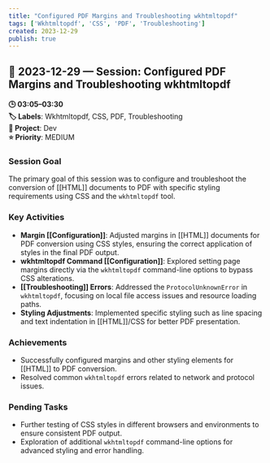 ```yaml
---
title: "Configured PDF Margins and Troubleshooting wkhtmltopdf"
tags: ['Wkhtmltopdf', 'CSS', 'PDF', 'Troubleshooting']
created: 2023-12-29
publish: true
---
```


## 📅 2023-12-29 — Session: Configured PDF Margins and Troubleshooting wkhtmltopdf

**🕒 03:05–03:30**  
**🏷️ Labels**: Wkhtmltopdf, CSS, PDF, Troubleshooting  
**📂 Project**: Dev  
**⭐ Priority**: MEDIUM  


### Session Goal
The primary goal of this session was to configure and troubleshoot the conversion of [[HTML]] documents to PDF with specific styling requirements using CSS and the `wkhtmltopdf` tool.

### Key Activities
- **Margin [[Configuration]]**: Adjusted margins in [[HTML]] documents for PDF conversion using CSS styles, ensuring the correct application of styles in the final PDF output.
- **wkhtmltopdf Command [[Configuration]]**: Explored setting page margins directly via the `wkhtmltopdf` command-line options to bypass CSS alterations.
- **[[Troubleshooting]] Errors**: Addressed the `ProtocolUnknownError` in `wkhtmltopdf`, focusing on local file access issues and resource loading paths.
- **Styling Adjustments**: Implemented specific styling such as line spacing and text indentation in [[HTML]]/CSS for better PDF presentation.

### Achievements
- Successfully configured margins and other styling elements for [[HTML]] to PDF conversion.
- Resolved common `wkhtmltopdf` errors related to network and protocol issues.

### Pending Tasks
- Further testing of CSS styles in different browsers and environments to ensure consistent PDF output.
- Exploration of additional `wkhtmltopdf` command-line options for advanced styling and error handling.
